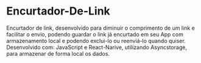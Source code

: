 # Encurtador-De-Link
 Encurtador de link, desenvolvido para diminuir o comprimento de um link e facilitar o envio, podendo guardar o link já encurtado em seu App com armazenamento local e podendo exclui-lo ou reenviá-lo quando quiser. Desenvolvido com: JavaScript e React-Narive, utilizando Asyncstorage, para armazenar de forma local os dados.
